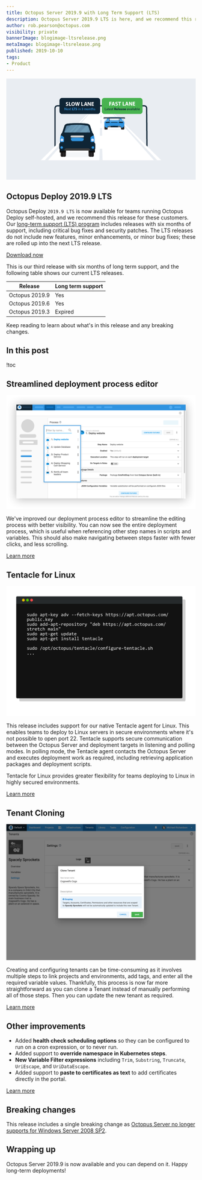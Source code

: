 ```yaml
---
title: Octopus Server 2019.9 with Long Term Support (LTS)
description: Octopus Server 2019.9 LTS is here, and we recommend this release for self-hosted customers. This release includes our streamlined deployment process editor, Tentacle for Linux, Tenant cloning, and more.
author: rob.pearson@octopus.com
visibility: private
bannerImage: blogimage-ltsrelease.png
metaImage: blogimage-ltsrelease.png
published: 2019-10-10
tags:
- Product
---
```


![Cars on slow lane and fast lane](blogimage-ltsrelease.png)

<h2>Octopus Deploy 2019.9 LTS</h2>

Octopus Deploy `2019.9 LTS` is now available for teams running Octopus Deploy self-hosted, and we recommend this release for these customers. Our [long-term support (LTS) program](https://octopus.com/docs/administration/upgrading/long-term-support) includes releases with six months of support, including critical bug fixes and security patches. The LTS releases do not include new features, minor enhancements, or minor bug fixes; these are rolled up into the next LTS release.

<a href="https://octopus.com/downloads" class="btn btn-primary btn-lg">Download now</a>

This is our third release with six months of long term support, and the following table shows our current LTS releases.

| Release               | Long term support           |
| --------------------- | --------------------------- |
| Octopus 2019.9        | Yes                         |
| Octopus 2019.6        | Yes                         |
| Octopus 2019.3        | Expired                     |

Keep reading to learn about what's in this release and any breaking changes.

<h2>In this post </h2>

!toc

## Streamlined deployment process editor

![Streamlined deployment process editor](streamlined-deploy-process-editor.png "width=600")

We've improved our deployment process editor to streamline the editing process with better visibility. You can now see the entire deployment process, which is useful when referencing other step names in scripts and variables. This should also make navigating between steps faster with fewer clicks, and less scrolling.

[Learn more](https://github.com/OctopusDeploy/Issues/issues/5804)

## Tentacle for Linux

![Tentacle for Linux configuration](linux-tentacle.png "width=600")

This release includes support for our native Tentacle agent for Linux. This enables teams to deploy to Linux servers in secure environments where it's not possible to open port 22. Tentacle supports secure communication between the Octopus Server and deployment targets in listening and polling modes. In polling mode, the Tentacle agent contacts the Octopus Server and executes deployment work as required, including retrieving application packages and deployment scripts.

Tentacle for Linux provides greater flexibility for teams deploying to Linux in highly secured environments.

[Learn more](https://octopus.com/docs/infrastructure/deployment-targets/linux/tentacle)

## Tenant Cloning

![Cloning a Tenant](tenant-clone.png "width=600")

Creating and configuring tenants can be time-consuming as it involves multiple steps to link projects and environments, add tags, and enter all the required variable values. Thankfully, this process is now far more straightforward as you can clone a Tenant instead of manually performing all of those steps. Then you can update the new tenant as required.

[Learn more](https://github.com/OctopusDeploy/Issues/issues/5727)

## Other improvements

* Added **health check scheduling options** so they can be configured to run on a cron expression, or to never run.
* Added support to **override namespace in Kubernetes steps**.
* **New Variable Filter expressions** including `Trim`, `Substring`, `Truncate`, `UriEscape`, and `UriDataEscape`.
* Added support to **paste to certificates as text** to add certificates directly in the portal.

[Learn more](https://octopus.com/blog/octopus-release-2019.8)

## Breaking changes

This release includes a single breaking change as [Octopus Server no longer supports for Windows Server 2008 SP2](https://octopus.com/blog/windows-server-2008-eol-hello-linux).

## Wrapping up

Octopus Server 2019.9 is now available and you can depend on it. Happy long-term deployments!
